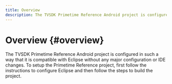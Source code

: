 ```yaml
---
title: Overview
description: The TVSDK Primetime Reference Android project is configured in such a way that it is compatible with Eclipse without any major configuration or IDE changes.
---
```


# Overview {#overview}

The TVSDK Primetime Reference Android project is configured in such a way that it is compatible with Eclipse without any major configuration or IDE changes. To setup the Primetime Reference project, first follow the instructions to configure Eclipse and then follow the steps to build the project. 
